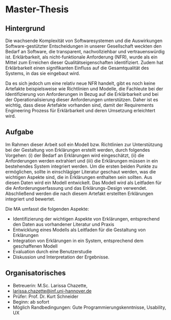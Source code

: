 # Master-Thesis

## Hintergrund

Die wachsende Komplexität von Softwaresystemen und die Auswirkungen Software-gestützter Entscheidungen in unserer Gesellschaft weckten den Bedarf an Software, die transparent, nachvollziehbar und vertrauenswürdig ist. Erklärbarkeit, als nicht-funktionale Anforderung (NFR), wurde als ein Mittel zum Erreichen dieser Qualitätseigenschaften identifiziert. Zudem hat Erklärbarkeit einen signifikanten Einfluss auf die Gesamtqualität des Systems, in das sie eingebaut wird.

Da es sich jedoch um eine relativ neue NFR handelt, gibt es noch keine Artefakte beispielsweise wie Richtlinien und Modelle, die Fachleute bei der Identifizierung von Anforderungen in Bezug auf die Erklärbarkeit und bei der Operationalisierung dieser Anforderungen unterstützen. Daher ist es wichtig, dass diese Artefakte vorhanden sind, damit der Requirements Engineering Prozess für Erklärbarkeit und deren Umsetzung erleichtert wird.

## Aufgabe

Im Rahmen dieser Arbeit soll ein Modell bzw. Richtlinien zur Unterstützung bei der Gestaltung von Erklärungen erstellt werden, durch folgendes Vorgehen: (i) der Bedarf an Erklärungen wird eingeschätzt, (ii) die Anforderungen werden extrahiert und (iii) die Erklärungen müssen in ein bestehendes System integriert werden. Um die ersten beiden Punkte zu ermöglichen, sollte in einschlägiger Literatur geschaut werden, was die wichtigen Aspekte sind, die in Erklärungen enthalten sein sollten. Aus diesen Daten wird ein Modell entwickelt. Das Modell wird als Leitfaden für die Anforderungserfassung und das Erklärungs-Design verwendet. Abschließend werden die nach diesem Artefakt erstellten Erklärungen integriert und bewertet.

Die MA umfasst die folgenden Aspekte:

- Identifizierung der wichtigen Aspekte von Erklärungen, entsprechend den Daten aus vorhandener Literatur und Praxis
- Entwicklung eines Modells als Leitfaden für die Gestaltung von Erklärungen
- Integration von Erklärungen in ein System, entsprechend dem geschaffenen Modell
- Evaluation durch eine Benutzerstudie
- Diskussion und Interpretation der Ergebnisse.

## Organisatorisches

- Betreuerin: M.Sc. Larissa Chazette,
- larissa.chazette@inf.uni-hannover.de 
- Prüfer: Prof. Dr. Kurt Schneider
- Beginn: ab sofort
- Möglich Randbedingungen: Gute Programmierungskenntnisse, Usability, UX

